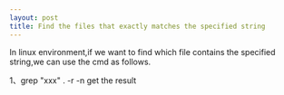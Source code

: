 ```yaml
---
layout: post
title: Find the files that exactly matches the specified string
---
```


In linux environment,if we want to find which file contains the specified string,we can use the cmd as follows.

  1、grep "xxx" . -r -n
    get the result
